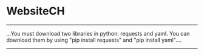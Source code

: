 # WebsiteCH

---

...You must download two libraries in python:
requests and yaml. You can download them by using "pip install requests" and "pip install yaml"....

---

